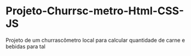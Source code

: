 # Projeto-Churrsc-metro-Html-CSS-JS
Projeto de um churrascômetro local para calcular quantidade de carne e bebidas para tal
